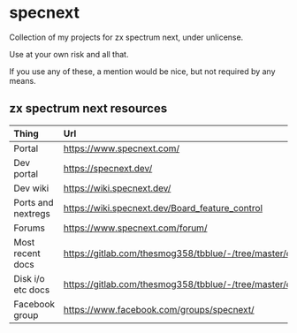 # specnext
Collection of my projects for zx spectrum next, under 
unlicense.

Use at your own risk and all that.

If you use any of these, a mention would be nice, but
not required by any means.

## zx spectrum next resources

|Thing|Url|
|:----|:--|
| Portal | https://www.specnext.com/ |
| Dev portal | https://specnext.dev/ |
| Dev wiki |  https://wiki.specnext.dev/ |
| Ports and nextregs | https://wiki.specnext.dev/Board_feature_control |
| Forums | https://www.specnext.com/forum/ |
| Most recent docs | https://gitlab.com/thesmog358/tbblue/-/tree/master/docs |
| Disk i/o etc docs | https://gitlab.com/thesmog358/tbblue/-/tree/master/docs/nextzxos |
| Facebook group | https://www.facebook.com/groups/specnext/ |



